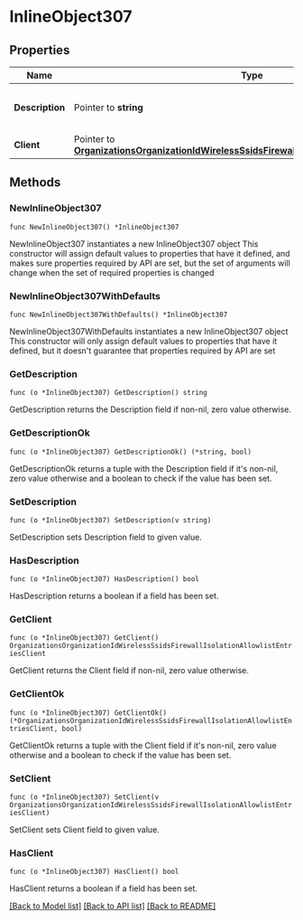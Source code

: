 # InlineObject307

## Properties

Name | Type | Description | Notes
------------ | ------------- | ------------- | -------------
**Description** | Pointer to **string** | The description of mac address | [optional] 
**Client** | Pointer to [**OrganizationsOrganizationIdWirelessSsidsFirewallIsolationAllowlistEntriesClient**](OrganizationsOrganizationIdWirelessSsidsFirewallIsolationAllowlistEntriesClient.md) |  | [optional] 

## Methods

### NewInlineObject307

`func NewInlineObject307() *InlineObject307`

NewInlineObject307 instantiates a new InlineObject307 object
This constructor will assign default values to properties that have it defined,
and makes sure properties required by API are set, but the set of arguments
will change when the set of required properties is changed

### NewInlineObject307WithDefaults

`func NewInlineObject307WithDefaults() *InlineObject307`

NewInlineObject307WithDefaults instantiates a new InlineObject307 object
This constructor will only assign default values to properties that have it defined,
but it doesn't guarantee that properties required by API are set

### GetDescription

`func (o *InlineObject307) GetDescription() string`

GetDescription returns the Description field if non-nil, zero value otherwise.

### GetDescriptionOk

`func (o *InlineObject307) GetDescriptionOk() (*string, bool)`

GetDescriptionOk returns a tuple with the Description field if it's non-nil, zero value otherwise
and a boolean to check if the value has been set.

### SetDescription

`func (o *InlineObject307) SetDescription(v string)`

SetDescription sets Description field to given value.

### HasDescription

`func (o *InlineObject307) HasDescription() bool`

HasDescription returns a boolean if a field has been set.

### GetClient

`func (o *InlineObject307) GetClient() OrganizationsOrganizationIdWirelessSsidsFirewallIsolationAllowlistEntriesClient`

GetClient returns the Client field if non-nil, zero value otherwise.

### GetClientOk

`func (o *InlineObject307) GetClientOk() (*OrganizationsOrganizationIdWirelessSsidsFirewallIsolationAllowlistEntriesClient, bool)`

GetClientOk returns a tuple with the Client field if it's non-nil, zero value otherwise
and a boolean to check if the value has been set.

### SetClient

`func (o *InlineObject307) SetClient(v OrganizationsOrganizationIdWirelessSsidsFirewallIsolationAllowlistEntriesClient)`

SetClient sets Client field to given value.

### HasClient

`func (o *InlineObject307) HasClient() bool`

HasClient returns a boolean if a field has been set.


[[Back to Model list]](../README.md#documentation-for-models) [[Back to API list]](../README.md#documentation-for-api-endpoints) [[Back to README]](../README.md)


